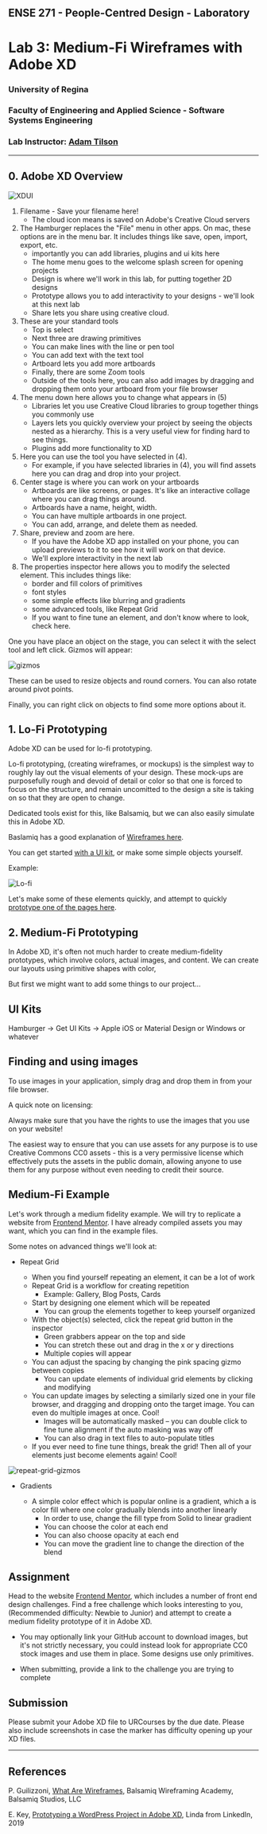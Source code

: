## ENSE 271 - People-Centred Design - Laboratory

# Lab 3: Medium-Fi Wireframes with Adobe XD

### University of Regina
### Faculty of Engineering and Applied Science - Software Systems Engineering

### Lab Instructor: [Adam Tilson](mailto:Adam.Tilson@uregina.ca)

---

## 0. Adobe XD Overview

![XDUI][XDUI]

1. Filename - Save your filename here!
    - The cloud icon means is saved on Adobe's Creative Cloud servers
2. The Hamburger replaces the "File" menu in other apps. On mac, these options are in the menu bar. It includes things like save, open, import, export, etc.
    - importantly you can add libraries, plugins and ui kits here
    - The home menu goes to the welcome splash screen for opening projects  
    - Design is where we'll work in this lab, for putting together 2D designs
    - Prototype allows you to add interactivity to your designs - we'll look at this next lab
    - Share lets you share using creative cloud.
3. These are your standard tools
    - Top is select
    - Next three are drawing primitives
    - You can make lines with the line or pen tool
    - You can add text with the text tool
    - Artboard lets you add more artboards
    - Finally, there are some Zoom tools
    - Outside of the tools here, you can also add images by dragging and dropping them onto your artboard from your file browser
4. The menu down here allows you to change what appears in (5)
    - Libraries let you use Creative Cloud libraries to group together things you commonly use
    - Layers lets you quickly overview your project by seeing the objects nested as a hierarchy. This is a very useful view for finding hard to see things.
    - Plugins add more functionality to XD
5. Here you can use the tool you have selected in (4). 
    - For example, if you have selected libraries in (4), you will find assets here you can drag and drop into your project.
6. Center stage is where you can work on your artboards
    - Artboards are like screens, or pages. It's like an interactive collage where you can drag things around.
    - Artboards have a name, height, width.
    - You can have multiple artboards in one project.
    - You can add, arrange, and delete them as needed.
7. Share, preview and zoom are here. 
    - If you have the Adobe XD app installed on your phone, you can upload previews to it to see how it will work on that device.
    - We'll explore interactivity in the next lab
8.  The properties inspector here allows you to modify the selected element. This includes things like:
    - border and fill colors of primitives
    - font styles
    - some simple effects like blurring and gradients
    - some advanced tools, like Repeat Grid
    - If you want to fine tune an element, and don't know where to look, check here.

One you have place an object on the stage, you can select it with the select tool and left click. Gizmos will appear:

![gizmos][gizmos]

These can be used to resize objects and round corners. You can also rotate around pivot points.

Finally, you can right click on objects to find some more options about it.

## 1. Lo-Fi Prototyping

Adobe XD can be used for lo-fi prototyping.

Lo-fi prototyping, (creating wireframes, or mockups) is the simplest way to roughly lay out the visual elements of your design. These mock-ups are purposefully rough and devoid of detail or color so that one is forced to focus on the structure, and remain uncomitted to the design a site is taking on so that they are open to change.

Dedicated tools exist for this, like Balsamiq, but we can also easily simulate this in Adobe XD.

Baslamiq has a good explanation of [Wireframes here](https://balsamiq.com/learn/articles/what-are-wireframes/).

You can get started [with a UI kit](http://handdrawngoods.com/store/jolly-ui-free-hand-drawn-ui-kit/), or make some simple objects yourself.

Example:

![Lo-fi][Lo-fi]

Let's make some of these elements quickly, and attempt to quickly [prototype one of the pages here](https://balsamiq.com/learn/articles/what-are-wireframes/).

## 2. Medium-Fi Prototyping

In Adobe XD, it's often not much harder to create medium-fidelity prototypes, which involve colors, actual images, and content. We can create our layouts using primitive shapes with color, 

But first we might want to add some things to our project...

## UI Kits

Hamburger -> Get UI Kits -> Apple iOS or Material Design or Windows or whatever

## Finding and using images

To use images in your application, simply drag and drop them in from your file browser. 

A quick note on licensing:

Always make sure that you have the rights to use the images that you use on your website!

The easiest way to ensure that you can use assets for any purpose is to use Creative Commons CC0 assets - this is a very permissive license which effectively puts the assets in the public domain, allowing anyone to use them for any purpose without even needing to credit their source.

## Medium-Fi Example

Let's work through a medium fidelity example. We will try to replicate a website from [Frontend Mentor](https://www.frontendmentor.io/). I have already compiled assets you may want, which you can find in the example files.

Some notes on advanced things we'll look at:

- Repeat Grid

    - When you find yourself repeating an element, it can be a lot of work
    - Repeat Grid is a workflow for creating repetition
        - Example: Gallery, Blog Posts, Cards
    - Start by designing one element which will be repeated
        - You can group the elements together to keep yourself organized
    - With the object(s) selected, click the repeat grid button in the inspector
        - Green grabbers appear on the top and side
        - You can stretch these out and drag in the x or y directions
        - Multiple copies will appear
    - You can adjust the spacing by changing the pink spacing gizmo between copies
        - You can update elements of individual grid elements by clicking and modifying
    - You can update images by selecting a similarly sized one in your file browser, and dragging and dropping onto the target image. You can even do multiple images at once. Cool!
        - Images will be automatically masked – you can double click to fine tune alignment if the auto masking was way off
        - You can also drag in text files to auto-populate titles
    - If you ever need to fine tune things, break the grid! Then all of your elements just become elements again! Cool!

![repeat-grid-gizmos][repeat-grid-gizmos]

- Gradients

    - A simple color effect which is popular online is a gradient, which a is color fill where one color gradually blends into another linearly
        - In order to use, change the fill type from Solid to linear gradient
        - You can choose the color at each end
        - You can also choose opacity at each end
        - You can move the gradient line to change the direction of the blend

## Assignment

Head to the website [Frontend Mentor](https://www.frontendmentor.io/), which includes a number of front end design challenges. Find a free challenge which looks interesting to you, (Recommended difficulty: Newbie to Junior) 
and attempt to create a medium fidelity prototype of it in Adobe XD.

- You may optionally link your GitHub account to download images, but it's not strictly necessary, you could instead look for appropriate CC0 stock images and use them in place. Some designs use only primitives.

- When submitting, provide a link to the challenge you are trying to complete

## Submission

Please submit your Adobe XD file to URCourses by the due date. Please also include screenshots in case the marker has difficulty opening up your XD files.

---

## References

P. Guilizzoni, [What Are Wireframes](https://balsamiq.com/learn/articles/what-are-wireframes/), Balsamiq Wireframing Academy, Balsamiq Studios, LLC

E. Key, [Prototyping a WordPress Project in Adobe XD](https://www.lynda.com/Web-tutorials/Prototyping-WordPress-Project-Adobe-XD/2809592-2.html), Linda from LinkedIn, 2019

[Lo-fi]: res/lofi.png "Lo-fi"
[XDUI]: res/xd-ui.png "XD User Interface"
[gizmos]: res/gizmos.png "Gizmos for resizing"
[repeat-grid-gizmos]: res/repeat-grid-gizmos.png "Repeat grid gizmos"
